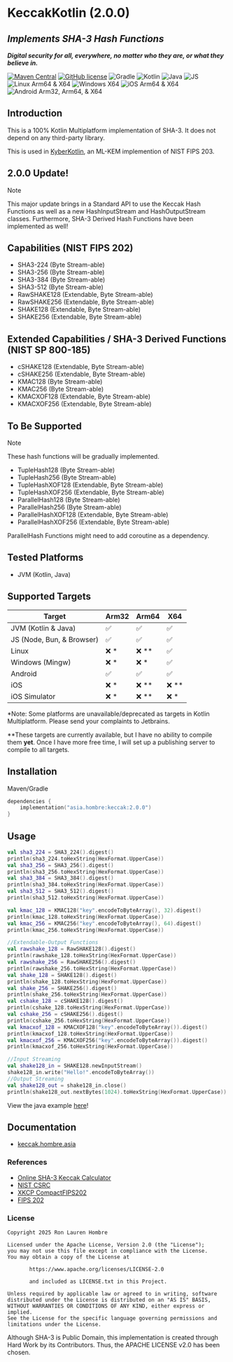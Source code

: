 # KeccakKotlin (2.0.0)
## _Implements SHA-3 Hash Functions_
_**Digital security for all, everywhere, no matter who they are, or what they believe in.**_

[![Maven Central](https://img.shields.io/maven-central/v/asia.hombre/keccak.svg)](https://search.maven.org/#search%7Cga%7C1%7Cg%3A%22asia.hombre%22)
[![GitHub license](https://img.shields.io/badge/license-Apache%20License%202.0-blue.svg?style=flat)](https://www.apache.org/licenses/LICENSE-2.0)
![Gradle](https://img.shields.io/badge/Gradle-02303A.svg?style=for-the-badge&logo=Gradle&logoColor=white)
![Kotlin](https://img.shields.io/badge/kotlin-%237F52FF.svg?style=for-the-badge&logo=kotlin&logoColor=white)
![Java](https://img.shields.io/badge/java-%23ED8B00.svg?style=for-the-badge&logo=openjdk&logoColor=white)
![JS](https://img.shields.io/badge/JavaScript-F7DF1E?style=for-the-badge&logo=javascript&logoColor=black)
![Linux Arm64 & X64](https://img.shields.io/badge/Linux-FCC624?style=for-the-badge&logo=linux&logoColor=black)
![Windows X64](https://img.shields.io/badge/Windows-0078D6?style=for-the-badge&logo=windows&logoColor=white)
![iOS Arm64 & X64](https://img.shields.io/badge/iOS-000000?style=for-the-badge&logo=ios&logoColor=white)
![Android Arm32, Arm64, & X64](https://img.shields.io/badge/Android-3DDC84?style=for-the-badge&logo=android&logoColor=white)

## Introduction

This is a 100% Kotlin Multiplatform implementation of SHA-3. It does not depend on any third-party library.

This is used in [KyberKotlin](https://github.com/ronhombre/KyberKotlin), an ML-KEM implemention of NIST FIPS 203.

## 2.0.0 Update!
> [!NOTE]
> This major update brings in a Standard API to use the Keccak Hash Functions as well as a new HashInputStream and
> HashOutputStream classes. Furthermore, SHA-3 Derived Hash Functions have been implemented as well!

## Capabilities (NIST FIPS 202)
* SHA3-224 (Byte Stream-able)
* SHA3-256 (Byte Stream-able)
* SHA3-384 (Byte Stream-able)
* SHA3-512 (Byte Stream-able)
* RawSHAKE128 (Extendable, Byte Stream-able)
* RawSHAKE256 (Extendable, Byte Stream-able)
* SHAKE128 (Extendable, Byte Stream-able)
* SHAKE256 (Extendable, Byte Stream-able)

## Extended Capabilities / SHA-3 Derived Functions (NIST SP 800-185)
* cSHAKE128 (Extendable, Byte Stream-able)
* cSHAKE256 (Extendable, Byte Stream-able)
* KMAC128 (Byte Stream-able)
* KMAC256 (Byte Stream-able)
* KMACXOF128 (Extendable, Byte Stream-able)
* KMACXOF256 (Extendable, Byte Stream-able)

## To Be Supported
> [!NOTE]
> These hash functions will be gradually implemented.

* TupleHash128 (Byte Stream-able)
* TupleHash256 (Byte Stream-able)
* TupleHashXOF128 (Extendable, Byte Stream-able)
* TupleHashXOF256 (Extendable, Byte Stream-able)
* ParallelHash128 (Byte Stream-able)
* ParallelHash256 (Byte Stream-able)
* ParallelHashXOF128 (Extendable, Byte Stream-able)
* ParallelHashXOF256 (Extendable, Byte Stream-able)

ParallelHash Functions might need to add coroutine as a dependency.

## Tested Platforms
* JVM (Kotlin, Java)

## Supported Targets

| Target                    | Arm32              | Arm64              | X64                |
|---------------------------|--------------------|--------------------|--------------------|
| JVM (Kotlin & Java)       | :white_check_mark: | :white_check_mark: | :white_check_mark: |
| JS (Node, Bun, & Browser) | :white_check_mark: | :white_check_mark: | :white_check_mark: |
| Linux                     | :x: *              | :x: **             | :white_check_mark: |
| Windows (Mingw)           | :x: *              | :x: *              | :white_check_mark: |
| Android                   | :white_check_mark: | :white_check_mark: | :white_check_mark: |
| iOS                       | :x: *              | :x: **             | :x: **             |
| iOS Simulator             | :x: *              | :x: **             | :x: *              |

*Note: Some platforms are unavailable/deprecated as targets in Kotlin Multiplatform. Please send your complaints to Jetbrains.

**These targets are currently available, but I have no ability to compile them **yet**. Once I have more free time, I will set up a publishing server to compile to all targets.

## Installation
Maven/Gradle
```kotlin
dependencies {
    implementation("asia.hombre:keccak:2.0.0")
}
```

## Usage
```kotlin
val sha3_224 = SHA3_224().digest()
println(sha3_224.toHexString(HexFormat.UpperCase))
val sha3_256 = SHA3_256().digest()
println(sha3_256.toHexString(HexFormat.UpperCase))
val sha3_384 = SHA3_384().digest()
println(sha3_384.toHexString(HexFormat.UpperCase))
val sha3_512 = SHA3_512().digest()
println(sha3_512.toHexString(HexFormat.UpperCase))

val kmac_128 = KMAC128("key".encodeToByteArray(), 32).digest()
println(kmac_128.toHexString(HexFormat.UpperCase))
val kmac_256 = KMAC256("key".encodeToByteArray(), 64).digest()
println(kmac_256.toHexString(HexFormat.UpperCase))

//Extendable-Output Functions
val rawshake_128 = RawSHAKE128().digest()
println(rawshake_128.toHexString(HexFormat.UpperCase))
val rawshake_256 = RawSHAKE256().digest()
println(rawshake_256.toHexString(HexFormat.UpperCase))
val shake_128 = SHAKE128().digest()
println(shake_128.toHexString(HexFormat.UpperCase))
val shake_256 = SHAKE256().digest()
println(shake_256.toHexString(HexFormat.UpperCase))
val cshake_128 = cSHAKE128().digest()
println(cshake_128.toHexString(HexFormat.UpperCase))
val cshake_256 = cSHAKE256().digest()
println(cshake_256.toHexString(HexFormat.UpperCase))
val kmacxof_128 = KMACXOF128("key".encodeToByteArray()).digest()
println(kmacxof_128.toHexString(HexFormat.UpperCase))
val kmacxof_256 = KMACXOF256("key".encodeToByteArray()).digest()
println(kmacxof_256.toHexString(HexFormat.UpperCase))

//Input Streaming
val shake128_in = SHAKE128.newInputStream()
shake128_in.write("Hello!".encodeToByteArray())
//Output Streaming
val shake128_out = shake128_in.close()
println(shake128_out.nextBytes(1024).toHexString(HexFormat.UpperCase))
```

View the java example [here](https://github.com/ronhombre/KeccakKotlin/blob/master/java-example/src/main/java/asia/hombre/examples/keccak/Main.java)!

## Documentation
* [keccak.hombre.asia](https://keccak.hombre.asia)

### References

* [Online SHA-3 Keccak Calculator](https://leventozturk.com/engineering/sha3/)
* [NIST CSRC](https://csrc.nist.gov/projects/cryptographic-standards-and-guidelines/example-values)
* [XKCP CompactFIPS202](https://github.com/XKCP/XKCP/blob/master/Standalone/CompactFIPS202/Python/CompactFIPS202.py)
* [FIPS 202](https://nvlpubs.nist.gov/nistpubs/FIPS/NIST.FIPS.202.pdf)

### License

```
Copyright 2025 Ron Lauren Hombre

Licensed under the Apache License, Version 2.0 (the "License");
you may not use this file except in compliance with the License.
You may obtain a copy of the License at

       https://www.apache.org/licenses/LICENSE-2.0
       
       and included as LICENSE.txt in this Project.

Unless required by applicable law or agreed to in writing, software
distributed under the License is distributed on an "AS IS" BASIS,
WITHOUT WARRANTIES OR CONDITIONS OF ANY KIND, either express or implied.
See the License for the specific language governing permissions and
limitations under the License.
```

Although SHA-3 is Public Domain, this implementation is created through Hard Work by its Contributors.
Thus, the APACHE LICENSE v2.0 has been chosen.
